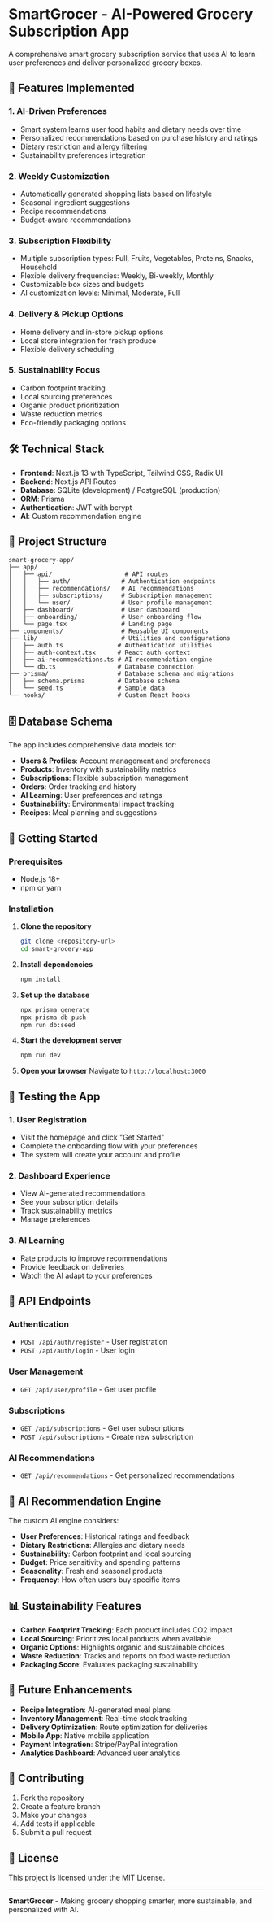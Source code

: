 # SmartGrocer - AI-Powered Grocery Subscription App

A comprehensive smart grocery subscription service that uses AI to learn user preferences and deliver personalized grocery boxes.

## 🚀 Features Implemented

### 1. **AI-Driven Preferences**
- Smart system learns user food habits and dietary needs over time
- Personalized recommendations based on purchase history and ratings
- Dietary restriction and allergy filtering
- Sustainability preferences integration

### 2. **Weekly Customization**
- Automatically generated shopping lists based on lifestyle
- Seasonal ingredient suggestions
- Recipe recommendations
- Budget-aware recommendations

### 3. **Subscription Flexibility**
- Multiple subscription types: Full, Fruits, Vegetables, Proteins, Snacks, Household
- Flexible delivery frequencies: Weekly, Bi-weekly, Monthly
- Customizable box sizes and budgets
- AI customization levels: Minimal, Moderate, Full

### 4. **Delivery & Pickup Options**
- Home delivery and in-store pickup options
- Local store integration for fresh produce
- Flexible delivery scheduling

### 5. **Sustainability Focus**
- Carbon footprint tracking
- Local sourcing preferences
- Organic product prioritization
- Waste reduction metrics
- Eco-friendly packaging options

## 🛠️ Technical Stack

- **Frontend**: Next.js 13 with TypeScript, Tailwind CSS, Radix UI
- **Backend**: Next.js API Routes
- **Database**: SQLite (development) / PostgreSQL (production)
- **ORM**: Prisma
- **Authentication**: JWT with bcrypt
- **AI**: Custom recommendation engine

## 📁 Project Structure

```
smart-grocery-app/
├── app/
│   ├── api/                    # API routes
│   │   ├── auth/              # Authentication endpoints
│   │   ├── recommendations/   # AI recommendations
│   │   ├── subscriptions/     # Subscription management
│   │   └── user/              # User profile management
│   ├── dashboard/             # User dashboard
│   ├── onboarding/            # User onboarding flow
│   └── page.tsx               # Landing page
├── components/                # Reusable UI components
├── lib/                       # Utilities and configurations
│   ├── auth.ts               # Authentication utilities
│   ├── auth-context.tsx      # React auth context
│   ├── ai-recommendations.ts # AI recommendation engine
│   └── db.ts                 # Database connection
├── prisma/                   # Database schema and migrations
│   ├── schema.prisma         # Database schema
│   └── seed.ts               # Sample data
└── hooks/                    # Custom React hooks
```

## 🗄️ Database Schema

The app includes comprehensive data models for:

- **Users & Profiles**: Account management and preferences
- **Products**: Inventory with sustainability metrics
- **Subscriptions**: Flexible subscription management
- **Orders**: Order tracking and history
- **AI Learning**: User preferences and ratings
- **Sustainability**: Environmental impact tracking
- **Recipes**: Meal planning and suggestions

## 🚀 Getting Started

### Prerequisites
- Node.js 18+ 
- npm or yarn

### Installation

1. **Clone the repository**
   ```bash
   git clone <repository-url>
   cd smart-grocery-app
   ```

2. **Install dependencies**
   ```bash
   npm install
   ```

3. **Set up the database**
   ```bash
   npx prisma generate
   npx prisma db push
   npm run db:seed
   ```

4. **Start the development server**
   ```bash
   npm run dev
   ```

5. **Open your browser**
   Navigate to `http://localhost:3000`

## 🧪 Testing the App

### 1. **User Registration**
- Visit the homepage and click "Get Started"
- Complete the onboarding flow with your preferences
- The system will create your account and profile

### 2. **Dashboard Experience**
- View AI-generated recommendations
- See your subscription details
- Track sustainability metrics
- Manage preferences

### 3. **AI Learning**
- Rate products to improve recommendations
- Provide feedback on deliveries
- Watch the AI adapt to your preferences

## 🔧 API Endpoints

### Authentication
- `POST /api/auth/register` - User registration
- `POST /api/auth/login` - User login

### User Management
- `GET /api/user/profile` - Get user profile

### Subscriptions
- `GET /api/subscriptions` - Get user subscriptions
- `POST /api/subscriptions` - Create new subscription

### AI Recommendations
- `GET /api/recommendations` - Get personalized recommendations

## 🌱 AI Recommendation Engine

The custom AI engine considers:
- **User Preferences**: Historical ratings and feedback
- **Dietary Restrictions**: Allergies and dietary needs
- **Sustainability**: Carbon footprint and local sourcing
- **Budget**: Price sensitivity and spending patterns
- **Seasonality**: Fresh and seasonal products
- **Frequency**: How often users buy specific items

## 📊 Sustainability Features

- **Carbon Footprint Tracking**: Each product includes CO2 impact
- **Local Sourcing**: Prioritizes local products when available
- **Organic Options**: Highlights organic and sustainable choices
- **Waste Reduction**: Tracks and reports on food waste reduction
- **Packaging Score**: Evaluates packaging sustainability

## 🔮 Future Enhancements

- **Recipe Integration**: AI-generated meal plans
- **Inventory Management**: Real-time stock tracking
- **Delivery Optimization**: Route optimization for deliveries
- **Mobile App**: Native mobile application
- **Payment Integration**: Stripe/PayPal integration
- **Analytics Dashboard**: Advanced user analytics

## 🤝 Contributing

1. Fork the repository
2. Create a feature branch
3. Make your changes
4. Add tests if applicable
5. Submit a pull request

## 📄 License

This project is licensed under the MIT License.

---

**SmartGrocer** - Making grocery shopping smarter, more sustainable, and personalized with AI. 